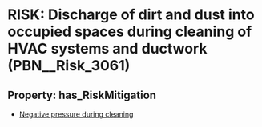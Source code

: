 # RISK: __Discharge of dirt and dust into occupied spaces during cleaning of HVAC systems and ductwork__ (PBN__Risk_3061)

## Property: has_RiskMitigation

* [Negative pressure during cleaning](PBN__Mitigation_1424)

